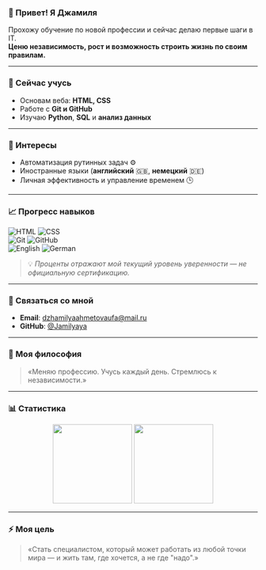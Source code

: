 <!--
  👤 Профиль: Джамиля
  💡 Цель: Сменить профессию, работать удалённо
  🌍 Независимость. Рост. Свобода.
-->

### 👋 Привет! Я Джамиля

Прохожу обучение по новой профессии и сейчас делаю первые шаги в IT.   
**Ценю независимость, рост и возможность строить жизнь по своим правилам.**

---

### 🚀 Сейчас учусь
- Основам веба: **HTML, CSS**
- Работе с **Git и GitHub**
- Изучаю **Python**, **SQL** и **анализ данных**

---

### 🔭 Интересы
- Автоматизация рутинных задач ⚙️  
- Иностранные языки (**английский** 🇬🇧, **немецкий** 🇩🇪)  
- Личная эффективность и управление временем 🕒

---

### 📈 Прогресс навыков

<p>
  <img src="https://img.shields.io/badge/HTML-70%25-FF5733?style=flat&logo=html5" alt="HTML" />
  <img src="https://img.shields.io/badge/CSS-60%25-33A1FF?style=flat&logo=css3" alt="CSS" />
  <br/>
  <img src="https://img.shields.io/badge/Git-50%25-F05032?style=flat&logo=git" alt="Git" />
  <img src="https://img.shields.io/badge/GitHub-50%25-181717?style=flat&logo=github" alt="GitHub" />
  <br/>
  <img src="https://img.shields.io/badge/Английский-B1-0066CC?style=flat" alt="English" />
  <img src="https://img.shields.io/badge/Немецкий-A2-006600?style=flat" alt="German" />
</p>

> 💡 *Проценты отражают мой текущий уровень уверенности — не официальную сертификацию.*

---

### 💬 Связаться со мной
- **Email**: dzhamilyaahmetovaufa@mail.ru 
- **GitHub**: [@Jamilyaya](https://github.com/Jamilyaya)

---

### 💬 Моя философия
> «Меняю профессию. Учусь каждый день. Стремлюсь к независимости.»

---

### 📊 Статистика

<p align="center">
  <img height="160" src="https://github-readme-stats.vercel.app/api?username=Jamilyaya&show_icons=true&theme=radical&bg_color=00000000&border_color=4A90E2&border_radius=10" />
  <img height="160" src="https://github-readme-stats.vercel.app/api/top-langs/?username=Jamilyaya&layout=compact&theme=radical&bg_color=00000000&border_color=4A90E2&border_radius=10" />
</p>

---

### ⚡ Моя цель
> «Стать специалистом, который может работать из любой точки мира — и жить там, где хочется, а не где "надо".»
